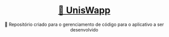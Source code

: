 

<h1 align="center">
    <a href="https://pt-br.reactjs.org/">🦄 UnisWapp</a>
</h1>
<p align="center">🚀 Repositório criado para o gerenciamento de código para o aplicativo a ser desenvolvido</p>
